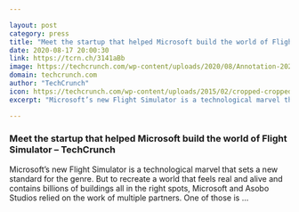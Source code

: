 ```yaml
---

layout: post
category: press
title: "Meet the startup that helped Microsoft build the world of Flight Simulator"
date: 2020-08-17 20:00:30
link: https://tcrn.ch/3141aBb
image: https://techcrunch.com/wp-content/uploads/2020/08/Annotation-2020-08-14-180005.jpg?w=764
domain: techcrunch.com
author: "TechCrunch"
icon: https://techcrunch.com/wp-content/uploads/2015/02/cropped-cropped-favicon-gradient.png?w=180
excerpt: "Microsoft’s new Flight Simulator is a technological marvel that sets a new standard for the genre. But to recreate a world that feels real and alive and contains billions of buildings all in the right spots, Microsoft and Asobo Studios relied on the work of multiple partners. One of those is …"

---
```


### Meet the startup that helped Microsoft build the world of Flight Simulator – TechCrunch

Microsoft’s new Flight Simulator is a technological marvel that sets a new standard for the genre. But to recreate a world that feels real and alive and contains billions of buildings all in the right spots, Microsoft and Asobo Studios relied on the work of multiple partners. One of those is …